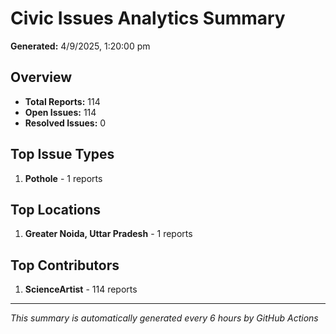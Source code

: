 #  Civic Issues Analytics Summary

**Generated:** 4/9/2025, 1:20:00 pm

##  Overview
- **Total Reports:** 114
- **Open Issues:** 114
- **Resolved Issues:** 0

##  Top Issue Types
1. **Pothole** - 1 reports

##  Top Locations
1. **Greater Noida, Uttar Pradesh** - 1 reports

##  Top Contributors
1. **ScienceArtist** - 114 reports

---
*This summary is automatically generated every 6 hours by GitHub Actions*
